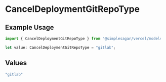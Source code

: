 # CancelDeploymentGitRepoType

## Example Usage

```typescript
import { CancelDeploymentGitRepoType } from "@simplesagar/vercel/models/canceldeploymentop.js";

let value: CancelDeploymentGitRepoType = "gitlab";
```

## Values

```typescript
"gitlab"
```